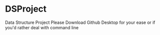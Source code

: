 # DSProject
 Data Structure Project
Please Download Github Desktop for your ease or if you'd rather deal with command line 
